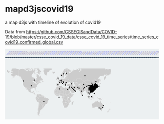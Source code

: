 # mapd3jscovid19
a map d3js with timeline of evolution of covid19

Data from 
 https://github.com/CSSEGISandData/COVID-19/blob/master/csse_covid_19_data/csse_covid_19_time_series/time_series_covid19_confirmed_global.csv

![ScreenShot](screenshot.png "Screenshot")
